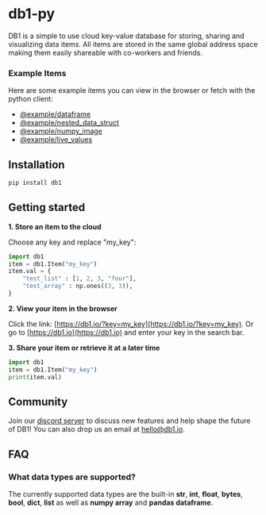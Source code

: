 # db1-py

DB1 is a simple to use cloud key-value database for storing, sharing and visualizing data items. All items are stored in the same global address space making them easily shareable with co-workers  and friends.

### Example Items

Here are some example items you can view in the browser or fetch with the python client:

- [@example/dataframe](https://db1.io/?key=@example/dataframe)
- [@example/nested_data_struct](https://db1.io/?key=@example/nested_data_struct)
- [@example/numpy_image](https://db1.io/?key=@example/numpy_image)
- [@example/live_values](https://db1.io/?key=@example/live_values)


## Installation

~~~bash
pip install db1
~~~


## Getting started

**1. Store an item to the cloud**

Choose any key and replace "my_key":

~~~python
import db1 
item = db1.Item("my_key")  
item.val = {
    "test_list" : [1, 2, 3, "four"],
    "test_array" : np.ones((3, 3)),
}
~~~


**2. View your item in the browser**

Click the link: [https://db1.io/?key=my_key](https://db1.io/?key=my_key). Or go to [https://db1.io](https://db1.io) and enter your key in the search bar.


**3. Share your item or retrieve it at a later time**
~~~python
import db1 
item = db1.Item("my_key")  
print(item.val)
~~~


## Community

Join our [discord server](https://discord.gg/xRrYZhCbx4) to discuss new features and help shape the future of DB1! You can also drop us an email at [hello@db1.io](mailto:hello@db1.io).



## FAQ

### What data types are supported?
The currently supported data types are the built-in **str**, **int**, **float**, **bytes**, **bool**, **dict**, **list** as well as **numpy array** and **pandas dataframe**.
